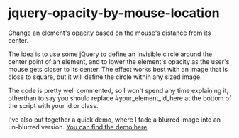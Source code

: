 jquery-opacity-by-mouse-location
================================

Change an element's opacity based on the mouse's distance from its center.

The idea is to use some jQuery to define an invisible circle around the center point of an element, and to lower the element's opacity as the user's mouse gets closer to its center. The effect works best with an image that is close to square, but it will define the circle within any sized image.

The code is pretty well commented, so I won't spend any time explaining it, otherthan to say you should replace #your_element_id_here at the bottom of the script with your id or class. 

I've also put together a quick demo, where I fade a blurred image into an un-blurred version. <a href="http://jsfiddle.net/rmmoul/VPPT2/1/" title="Fade Demo" target="_blank">You can find the demo here</a>. 
